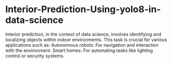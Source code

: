 # Interior-Prediction-Using-yolo8-in-data-science
Interior prediction, in the context of data science, involves identifying and localizing objects within indoor environments. This task is crucial for various applications such as:  Autonomous robots: For navigation and interaction with the environment. Smart homes: For automating tasks like lighting control or security systems. 
